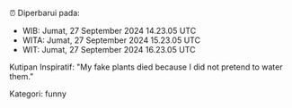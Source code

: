 ⏰ Diperbarui pada:
- WIB: Jumat, 27 September 2024 14.23.05 UTC
- WITA: Jumat, 27 September 2024 15.23.05 UTC
- WIT: Jumat, 27 September 2024 16.23.05 UTC

Kutipan Inspiratif:
"My fake plants died because I did not pretend to water them."


Kategori: funny

